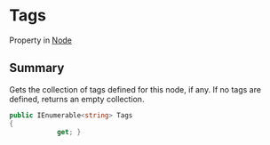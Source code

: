 # Tags

Property in [Node](yarn.node.md)

## Summary

Gets the collection of tags defined for this node, if any. If no tags are defined, returns an empty collection.

```csharp
public IEnumerable<string> Tags
{
            get; }
```
